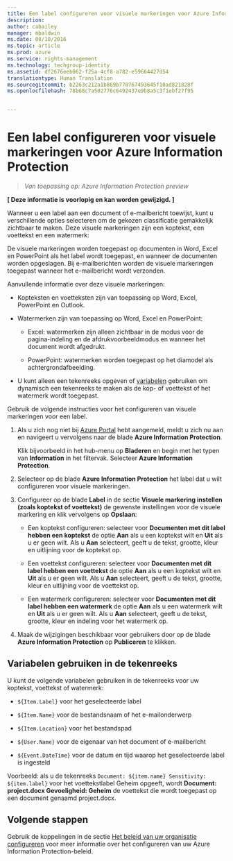 ```yaml
---
title: Een label configureren voor visuele markeringen voor Azure Information Protection | Azure Rights Management
description: 
author: cabailey
manager: mbaldwin
ms.date: 08/10/2016
ms.topic: article
ms.prod: azure
ms.service: rights-management
ms.technology: techgroup-identity
ms.assetid: df2676eeb062-f25a-4cf8-a782-e59664427d54
translationtype: Human Translation
ms.sourcegitcommit: b2263c212a1b869b778767493645f10ad821828f
ms.openlocfilehash: 78b68c7a502776c6492437e9b8a5c3f1ebf27f95


---
```


# Een label configureren voor visuele markeringen voor Azure Information Protection

>*Van toepassing op: Azure Information Protection preview*

**[ Deze informatie is voorlopig en kan worden gewijzigd. ]**

Wanneer u een label aan een document of e-mailbericht toewijst, kunt u verschillende opties selecteren om de gekozen classificatie gemakkelijk zichtbaar te maken. Deze visuele markeringen zijn een koptekst, een voettekst en een watermerk:

De visuele markeringen worden toegepast op documenten in Word, Excel en PowerPoint als het label wordt toegepast, en wanneer de documenten worden opgeslagen. Bij e-mailberichten worden de visuele markeringen toegepast wanneer het e-mailbericht wordt verzonden.

Aanvullende informatie over deze visuele markeringen:

- Kopteksten en voetteksten zijn van toepassing op Word, Excel, PowerPoint en Outlook.

- Watermerken zijn van toepassing op Word, Excel en PowerPoint:

    - Excel: watermerken zijn alleen zichtbaar in de modus voor de pagina-indeling en de afdrukvoorbeeldmodus en wanneer het document wordt afgedrukt.

    - PowerPoint: watermerken worden toegepast op het diamodel als achtergrondafbeelding.

- U kunt alleen een tekenreeks opgeven of [variabelen](#using-variables-in-the-text-string) gebruiken om dynamisch een tekenreeks te maken als de kop- of voettekst of het watermerk wordt toegepast. 

Gebruik de volgende instructies voor het configureren van visuele markeringen voor een label.

1. Als u zich nog niet bij [Azure Portal](https://portal.azure.com) hebt aangemeld, meldt u zich nu aan en navigeert u vervolgens naar de blade **Azure Information Protection**. 
    
    Klik bijvoorbeeld in het hub-menu op **Bladeren** en begin met het typen van **Information** in het filtervak. Selecteer **Azure Information Protection**.

2. Selecteer op de blade **Azure Information Protection** het label dat u wilt configureren voor visuele markeringen.

3. Configureer op de blade **Label** in de sectie **Visuele markering instellen (zoals koptekst of voettekst)** de gewenste instellingen voor de visuele markering en klik vervolgens op **Opslaan**:

    - Een koptekst configureren: selecteer voor **Documenten met dit label hebben een koptekst** de optie **Aan** als u een koptekst wilt en **Uit** als u er geen wilt. Als u **Aan** selecteert, geeft u de tekst, grootte, kleur en uitlijning voor de koptekst op.
    
    - Een voettekst configureren: selecteer voor **Documenten met dit label hebben een voettekst** de optie **Aan** als u een koptekst wilt en **Uit** als u er geen wilt. Als u **Aan** selecteert, geeft u de tekst, grootte, kleur en uitlijning voor de voettekst op.
    
    - Een watermerk configureren: selecteer voor **Documenten met dit label hebben een watermerk** de optie **Aan** als u een watermerk wilt en **Uit** als u er geen wilt. Als u **Aan** selecteert, geeft u de tekst, grootte, kleur en indeling voor het watermerk op. 

4. Maak de wijzigingen beschikbaar voor gebruikers door op de blade **Azure Information Protection** op **Publiceren** te klikken.

## Variabelen gebruiken in de tekenreeks

U kunt de volgende variabelen gebruiken in de tekenreeks voor uw koptekst, voettekst of watermerk:

- `${Item.Label}` voor het geselecteerde label

- `${Item.Name}` voor de bestandsnaam of het e-mailonderwerp

- `${Item.Location}` voor het bestandspad

- `${User.Name}` voor de eigenaar van het document of e-mailbericht

- `${Event.DateTime}` voor de datum en tijd waarop het geselecteerde label is ingesteld 
    
Voorbeeld: als u de tekenreeks `Document: ${item.name} Sensitivity: ${item.label}` voor het voettekstlabel Geheim opgeeft, wordt **Document: project.docx Gevoeligheid: Geheim** de voettekst die wordt toegepast op een document genaamd project.docx.

## Volgende stappen

Gebruik de koppelingen in de sectie [Het beleid van uw organisatie configureren](configure-policy.md#configuring-your-organization-s-policy) voor meer informatie over het configureren van uw Azure Information Protection-beleid.  





<!--HONumber=Aug16_HO2-->



